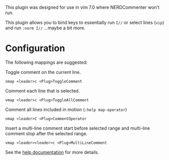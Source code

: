 This plugin was designed for use in vim 7.0 where NERDCommenter won't run.

This plugin allows you to bind keys to essentially run `I//` or select lines (`vip`) and run `:norm I//` ...maybe a bit more.

# Configuration

The following mappings are suggested:

Toggle comment on the current line.

```vim
nmap <leader>c <Plug>ToggleComment
```

Comment each line that is selected.

```vim
vmap <leader>c <Plug>ToggleAllComment
```

Comment all lines included in motion (`:help map-operator`)

```vim
nmap <leader>C <Plug>CommentOperator
```

Insert a multi-line comment start before selected range and multi-line
comment stop after the selected range.

```vim
vmap <leader><leader>c <Plug>MultiLineComment
```

See the [help documentation](doc/simple_commit.vim) for more details.
